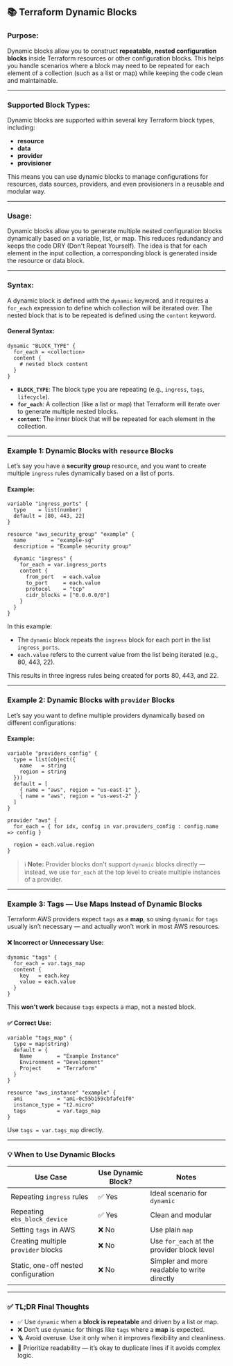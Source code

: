 ## 📚 **Terraform Dynamic Blocks**

### **Purpose**:
Dynamic blocks allow you to construct **repeatable, nested configuration blocks** inside Terraform resources or other configuration blocks. This helps you handle scenarios where a block may need to be repeated for each element of a collection (such as a list or map) while keeping the code clean and maintainable.

---

### **Supported Block Types**:
Dynamic blocks are supported within several key Terraform block types, including:

- **resource**
- **data**
- **provider**
- **provisioner**

This means you can use dynamic blocks to manage configurations for resources, data sources, providers, and even provisioners in a reusable and modular way.

---

### **Usage**:
Dynamic blocks allow you to generate multiple nested configuration blocks dynamically based on a variable, list, or map. This reduces redundancy and keeps the code DRY (Don't Repeat Yourself). The idea is that for each element in the input collection, a corresponding block is generated inside the resource or data block.

---

### **Syntax**:
A dynamic block is defined with the `dynamic` keyword, and it requires a `for_each` expression to define which collection will be iterated over. The nested block that is to be repeated is defined using the `content` keyword.

#### General Syntax:
```hcl
dynamic "BLOCK_TYPE" {
  for_each = <collection>
  content {
    # nested block content
  }
}
```

- **`BLOCK_TYPE`**: The block type you are repeating (e.g., `ingress`, `tags`, `lifecycle`).
- **`for_each`**: A collection (like a list or map) that Terraform will iterate over to generate multiple nested blocks.
- **`content`**: The inner block that will be repeated for each element in the collection.

---

### **Example 1: Dynamic Blocks with `resource` Blocks**

Let’s say you have a **security group** resource, and you want to create multiple `ingress` rules dynamically based on a list of ports.

#### Example:

```hcl
variable "ingress_ports" {
  type    = list(number)
  default = [80, 443, 22]
}

resource "aws_security_group" "example" {
  name        = "example-sg"
  description = "Example security group"

  dynamic "ingress" {
    for_each = var.ingress_ports
    content {
      from_port   = each.value
      to_port     = each.value
      protocol    = "tcp"
      cidr_blocks = ["0.0.0.0/0"]
    }
  }
}
```

In this example:
- The `dynamic` block repeats the `ingress` block for each port in the list `ingress_ports`.
- `each.value` refers to the current value from the list being iterated (e.g., 80, 443, 22).

This results in three ingress rules being created for ports 80, 443, and 22.

---

### **Example 2: Dynamic Blocks with `provider` Blocks**

Let’s say you want to define multiple providers dynamically based on different configurations:

#### Example:

```hcl
variable "providers_config" {
  type = list(object({
    name   = string
    region = string
  }))
  default = [
    { name = "aws", region = "us-east-1" },
    { name = "aws", region = "us-west-2" }
  ]
}

provider "aws" {
  for_each = { for idx, config in var.providers_config : config.name => config }

  region = each.value.region
}
```

> ℹ️ **Note:** Provider blocks don't support `dynamic` blocks directly — instead, we use `for_each` at the top level to create multiple instances of a provider.

---

### **Example 3: Tags — Use Maps Instead of Dynamic Blocks**

Terraform AWS providers expect `tags` as a **map**, so using `dynamic` for `tags` usually isn’t necessary — and actually won’t work in most AWS resources.

#### ❌ **Incorrect or Unnecessary Use:**
```hcl
dynamic "tags" {
  for_each = var.tags_map
  content {
    key   = each.key
    value = each.value
  }
}
```
This **won’t work** because `tags` expects a map, not a nested block.

#### ✅ **Correct Use:**
```hcl
variable "tags_map" {
  type = map(string)
  default = {
    Name        = "Example Instance"
    Environment = "Development"
    Project     = "Terraform"
  }
}

resource "aws_instance" "example" {
  ami           = "ami-0c55b159cbfafe1f0"
  instance_type = "t2.micro"
  tags          = var.tags_map
}
```
Use `tags = var.tags_map` directly.

---

### 💡 When to Use Dynamic Blocks

| Use Case                              | Use Dynamic Block? | Notes                                           |
|--------------------------------------|--------------------|-------------------------------------------------|
| Repeating `ingress` rules            | ✅ Yes           | Ideal scenario for `dynamic`                   |
| Repeating `ebs_block_device`         | ✅ Yes           | Clean and modular                              |
| Setting `tags` in AWS                | ❌ No            | Use plain `map`                                |
| Creating multiple `provider` blocks  | ❌ No            | Use `for_each` at the provider block level     |
| Static, one-off nested configuration | ❌ No            | Simpler and more readable to write directly    |

---

### ✅ TL;DR Final Thoughts

- ✅ Use `dynamic` when a **block is repeatable** and driven by a list or map.
- ❌ Don’t use `dynamic` for things like `tags` where a **map** is expected.
- 🪜 Avoid overuse. Use it only when it improves flexibility and cleanliness.
- 🧹 Prioritize readability — it’s okay to duplicate lines if it avoids complex logic.
